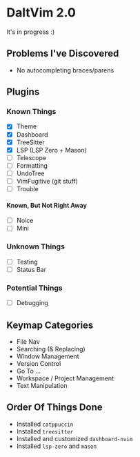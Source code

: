 # DaltVim 2.0

It's in progress :)

## Problems I've Discovered

- No autocompleting braces/parens

## Plugins

### Known Things

- [x] Theme
- [x] Dashboard
- [x] TreeSitter
- [x] LSP (LSP Zero + Mason)
- [ ] Telescope
- [ ] Formatting
- [ ] UndoTree
- [ ] VimFugitive (git stuff)
- [ ] Trouble

#### Known, But Not Right Away

- [ ] Noice
- [ ] Mini

### Unknown Things
- [ ] Testing
- [ ] Status Bar

### Potential Things
- [ ] Debugging

## Keymap Categories

- File Nav
- Searching (& Replacing)
- Window Management
- Version Control
- Go To ...
- Workspace / Project Management
- Text Manipulation

## Order Of Things Done

- Installed `catppuccin`
- Installed `treesitter`
- Installed and customized `dashboard-nvim`
- Installed `lsp-zero` and `mason`
